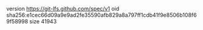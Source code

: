 version https://git-lfs.github.com/spec/v1
oid sha256:e1cec66d09a9e9ad2fe35590afb829a8a797ff1cdb41f9e8506b108f69f58998
size 41943
